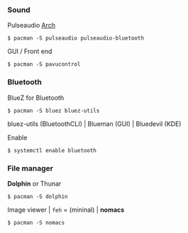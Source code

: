 ### Sound

Pulseaudio [Arch](https://wiki.archlinux.org/title/PulseAudio#Installation)
```
$ pacman -S pulseaudio pulseaudio-bluetooth
```

GUI / Front end
```
$ pacman -S pavucontrol
```

### Bluetooth

BlueZ for Bluetooth
```
$ pacman -S bluez bluez-utils 
```
bluez-utils (BluetoothCLI) | Blueman (GUI) | Bluedevil (KDE)

Enable
```
$ systemctl enable bluetooth
```

### File manager

**Dolphin** or Thunar
```
$ pacman -S dolphin
```

Image viewer | `feh` = (mininal) | **nomacs**
```
$ pacman -S nomacs
```

